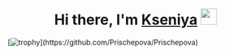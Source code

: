 <h1 align="center">Hi there, I'm <a href="[https://prischepova.ru/](https://github.com/Prischepova)" target="_blank">Kseniya</a> 
<img src="https://github.com/blackcater/blackcater/raw/main/images/Hi.gif" height="32"/></h1>


[![trophy]([https://github-profile-trophy.vercel.app/?username=Prischepova=alduin](https://github-profile-trophy.vercel.app/?username=ryo-ma&no-frame=true))](https://github.com/Prischepova/Prischepova)


